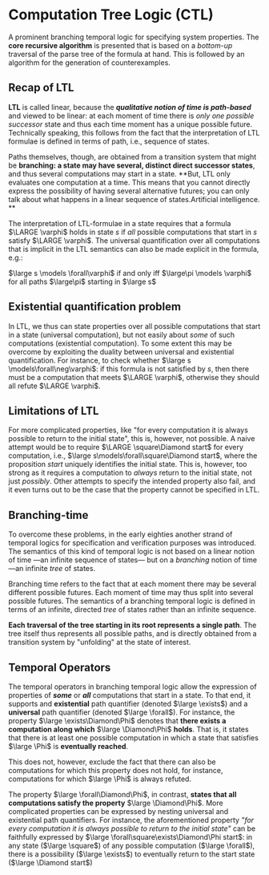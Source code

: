 # Computation Tree Logic (CTL)

A prominent branching temporal logic for specifying system properties. The **core recursive algorithm** is presented that is based on a *bottom-up* traversal of the parse tree of the formula at hand. This is followed by an algorithm for the generation of counterexamples. 


## Recap of LTL

**LTL** is called linear, because the ***qualitative notion of time is path-based*** and viewed to be linear: at each moment of time there is *only one possible successor* state and thus each time moment has a unique possible future. Technically speaking, this follows from the fact that the interpretation of LTL formulae is defined in terms of path, i.e., sequence of states.

Paths themselves, though, are obtained from a transition system that might be **branching: a state may have several, distinct direct successor states**, and thus several computations may start in a state. **But,  LTL only evaluates one computation at a time. This means that you cannot directly express the possibility of having several alternative futures; you can only talk about what happens in a linear sequence of states.Artificial intelligence. **

The interpretation of LTL-formulae in a state requires that a formula $\LARGE \varphi$ holds in state *s* if *all* possible computations that start in *s* satisfy $\LARGE \varphi$. The universal quantification over all computations that is implicit in the LTL semantics can also be made explicit in the formula, e.g.:

$\large s \models \forall\varphi$ if and only iff $\large\pi  \models \varphi$ for all paths $\large\pi$ starting in $\large s$    


## Existential quantification problem

In LTL, we thus can state properties over all possible computations that start in a state (universal computation), but not easily about *some* of such computations (existential computation). To some extent this may be overcome by exploiting the duality between universal and existential quantification. For instance, to check whether $\large s \models\forall\neg\varphi$: if this formula is not satisfied by *s*, then there must be a computation that meets $\LARGE \varphi$, otherwise they should all refute $\LARGE \varphi$.

## Limitations of LTL

For more complicated properties, like "for every computation it is always possible to return to the initial state", this is, however, not possible. A naive attempt would be to require $\LARGE \square\Diamond start$ for every computation, i.e., $\large s\models\forall\square\Diamond start$, where the proposition *start* uniquely identifies the initial state. This is, however, too strong as it requires a computation to *always* return to the initial state, not just *possibly*. Other attempts to specify the intended property also fail, and it even turns out to be the case that the property cannot be specified in LTL.


## Branching-time
To overcome these problems, in the early eighties another strand of temporal logics for specification and verification purposes was introduced. The semantics of this kind of temporal logic is not based on a linear notion of time —an infinite sequence of states— but on a *branching* notion of time—an infinite *tree* of states.

Branching time refers to the fact that at each moment there may be several different possible futures. Each moment of time may thus split into several possible futures. The semantics of a branching temporal logic is defined in terms of an infinite, directed *tree* of states rather than an infinite sequence.

**Each traversal of the tree starting in its root represents a single path**. The tree itself thus represents all possible paths, and is directly obtained from a transition system by "unfolding" at the state of interest. 

## Temporal Operators

The temporal operators in branching temporal logic allow the expression of properties of ***some*** or ***all*** computations that start in a state. To that end, it supports and **existential** path quantifier (denoted $\large \exists$) and a **universal** path quantifier (denoted $\large \forall$). For instance, the property $\large \exists\Diamond\Phi$ denotes that **there exists a computation along which** $\large \Diamond\Phi$ **holds**. That is, it states that there is at least one possible computation in which a state that satisfies $\large \Phi$ is **eventually reached**. 

This does not, however, exclude the fact that there can also be computations for which this property does not hold, for instance, computations for which $\large \Phi$ is always refuted. 

The property $\large \forall\Diamond\Phi$, in contrast, **states that all computations satisfy the property** $\large \Diamond\Phi$. More complicated properties can be expressed by nesting universal and existential path quantifiers. For instance, the aforementioned property *"for every computation it is always possible to return to the initial state"* can be faithfully expressed by $\large \forall\square\exists\Diamond\Phi start$: in any state ($\large \square$) of any possible computation ($\large \forall$), there is a possibility ($\large \exists$) to eventually return to the start state ($\large \Diamond start$)
